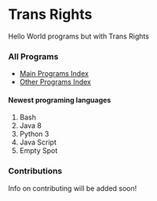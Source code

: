 # Trans Rights
Hello World programs but with Trans Rights
### All Programs
- [Main Programs Index](programs/programs.md)
- [Other Programs Index](programs/Other%20Programs/Other%20Programs.md)
#### Newest programing languages
1. Bash
2. Java 8
3. Python 3
4. Java Script
5. Empty Spot
### Contributions
Info on contributing will be added soon!
